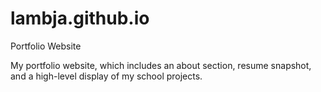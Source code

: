 # lambja.github.io
Portfolio Website

My portfolio website, which includes an about section, resume snapshot, and a high-level display of my school projects.
